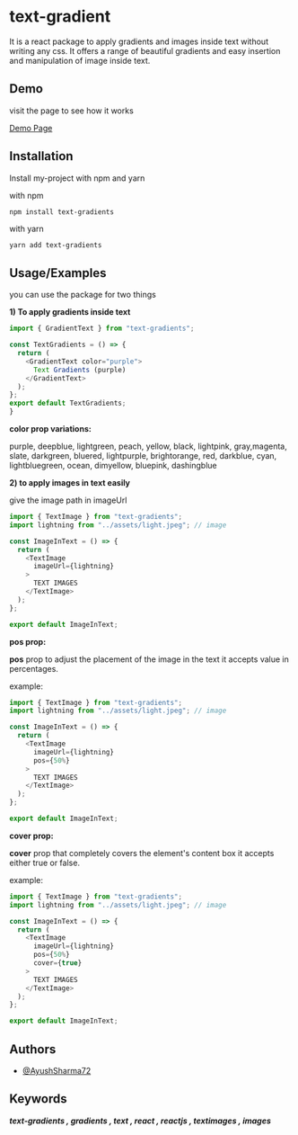 ﻿# text-gradient

It is a react package to apply gradients and images inside text without writing any css. It offers a range of beautiful gradients and easy insertion and manipulation of image inside text.






## Demo

visit the page to see how it works

[Demo Page](https://text-gradients-demo.vercel.app/)


## Installation

Install my-project with npm and yarn

with npm 
```bash
npm install text-gradients
```
with yarn
```
yarn add text-gradients
```
    
## Usage/Examples

you can use the package for two things 

**1) To apply gradients inside text**
```javascript
import { GradientText } from "text-gradients";

const TextGradients = () => {
  return (
    <GradientText color="purple">
      Text Gradients (purple)
    </GradientText>
  );
};
export default TextGradients;
}
```
**color prop variations:**

purple, deepblue,  lightgreen, peach, yellow, black, lightpink, gray,magenta, slate, darkgreen, bluered, lightpurple, brightorange, red,
darkblue, cyan, lightbluegreen, ocean, dimyellow, bluepink, dashingblue



**2) to apply images in text easily**

give the image path in imageUrl
```javascript
import { TextImage } from "text-gradients";
import lightning from "../assets/light.jpeg"; // image

const ImageInText = () => {
  return (
    <TextImage
      imageUrl={lightning}
    >
      TEXT IMAGES
    </TextImage>
  );
};

export default ImageInText;

```

**pos prop:**

 **pos** prop to adjust the placement of the image in the text it accepts value in percentages.

example:

```javascript
import { TextImage } from "text-gradients";
import lightning from "../assets/light.jpeg"; // image

const ImageInText = () => {
  return (
    <TextImage
      imageUrl={lightning}
      pos={50%}
    >
      TEXT IMAGES
    </TextImage>
  );
};

export default ImageInText;

```

**cover prop:**

 **cover** prop that completely covers the element's content box
it accepts either true or false.

example:

```javascript
import { TextImage } from "text-gradients";
import lightning from "../assets/light.jpeg"; // image

const ImageInText = () => {
  return (
    <TextImage
      imageUrl={lightning}
      pos={50%}
      cover={true}
    >
      TEXT IMAGES
    </TextImage>
  );
};

export default ImageInText;

```




## Authors

- [@AyushSharma72](https://github.com/AyushSharma72)


## Keywords

***text-gradients , gradients , text , react , reactjs , textimages , images***
